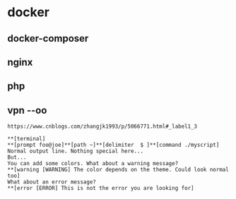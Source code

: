 # docker

## docker-composer

## nginx

## php

## vpn --oo

```
https://www.cnblogs.com/zhangjk1993/p/5066771.html#_label1_3
```

```
**[terminal]
**[prompt foo@joe]**[path ~]**[delimiter  $ ]**[command ./myscript]
Normal output line. Nothing special here...
But...
You can add some colors. What about a warning message?
**[warning [WARNING] The color depends on the theme. Could look normal too]
What about an error message?
**[error [ERROR] This is not the error you are looking for]
```


